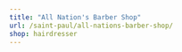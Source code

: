 ```yaml
---
title: "All Nation's Barber Shop"
url: /saint-paul/all-nations-barber-shop/
shop: hairdresser
---
```

